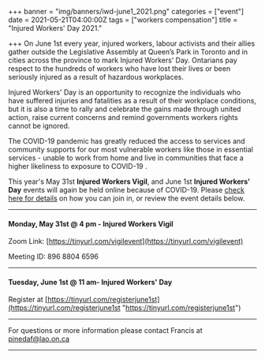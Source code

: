 +++
banner = "img/banners/iwd-june1_2021.png"
categories = ["event"]
date = 2021-05-21T04:00:00Z
tags = ["workers compensation"]
title = "Injured Workers' Day 2021."

+++
On June 1st every year, injured workers, labour activists and their allies gather outside the Legislative Assembly at Queen’s Park in Toronto and in cities across the province to mark Injured Workers’ Day. Ontarians pay respect to the hundreds of workers who have lost their lives or been seriously injured as a result of hazardous workplaces.

Injured Workers' Day is an opportunity to recognize the individuals who have suffered injuries and fatalities as a result of their workplace conditions, but it is also a time to rally and celebrate the gains made through united action, raise current concerns and remind governments workers rights cannot be ignored.

The COVID-19 pandemic has greatly reduced the access to services and community supports for our most vulnerable workers like those in essential services - unable to work from home and live in communities that face a higher likeliness to exposure to COVID-19 .

This year's May 31st **Injured Workers Vigil**, and June 1st **Injured Workers' Day** events will again be held online because of COVID-19. Please [check here for details](https://injuredworkersonline.org/iwevents/event/june-1st-injured-workers-day/) on how you can join in, or review the event details below.

***

#### **Monday, May 31st @ 4 pm - Injured Workers Vigil**

Zoom Link: [https://tinyurl.com/vigilevent](https://tinyurl.com/vigilevent)

Meeting ID: 896 8804 6596

***

#### **Tuesday, June 1st @ 11 am- Injured Workers' Day**

Register at [https://tinyurl.com/registerjune1st](https://tinyurl.com/registerjune1st "https://tinyurl.com/registerjune1st")

***

For questions or more information please contact Francis at [pinedaf@lao.on.ca](mailto:pinedaf@lao.on.ca)

***